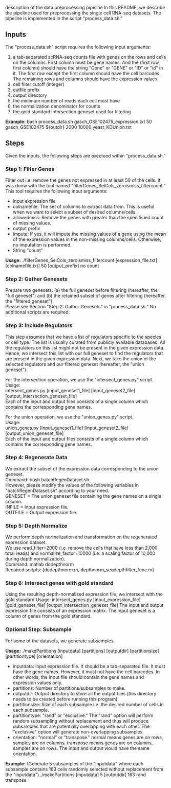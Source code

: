  description of the data preprocessing pipeline
In this README, we describe the pipeline used for preprocessing the single cell RNA-seq datasets.
The pipeline is implemented in the script "process\_data.sh."

## Inputs
The "process\_data.sh" script requires the following input arguments:
1. a tab-separated scRNA-seq counts file with genes on the rows and cells on the columns. First column must be gene names. And the (first row, first column) should have the string "Gene" or "GENE" or "ID" or "id" in it. The first row except the first column should have the cell barcodes. The remaining rows and columns should have the expression values.
2. cell filter cutoff (integer)
3. outfile prefix
4. output directory
5. the minimum number of reads each cell must have
6. the normalization denominator for counts
7. the gold standard intersection geneset used for filtering

**Example:**
bash process\_data.sh gasch\_GSE102475\_expression.txt 50 gasch\_GSE102475 ${outdir} 2000 10000 yeast\_KDUnion.txt

## Steps
Given the inputs, the following steps are exectued within "process\_data.sh."

### Step 1: Filter Genes
Filter out i.e. remove the genes not expressed in at least 50 of the cells.
It was donw with the tool named "filterGenes\_SelCols\_zeroismiss\_filtercount."
This tool requires the following input arguments:
* input expression file
* colnamefile: The set of columns to extract data from. This is useful when we want to select a subset of desired columns/cells.
* allowedmiss: Remove the genes with greater than the specificied count of missing values.
* output prefix
* impute: If yes, it will impute the missing values of a gene using the mean of the expression values in the non-missing columns/cells. Otherwise, no imputation is performed.
* String "count"

**Usage:**
./filterGenes\_SelCols\_zeroismiss\_filtercount [expression\_file.txt] [colnamefile.txt] 50 [output\_prefix] no count

### Step 2: Gather Genesets
Prepare two genesets: (a) the full geneset before filtering (hereafter, the "full geneset") and (b) the retained subset of genes after filtering (hereafter, the "filtered geneset").  
Please see Section "Step 2: Gather Genesets" in "process\_data.sh." No additional scripts are required.

### Step 3: Include Regulators
This step assumes that we have a list of regulators specific to the species or cell type.
The list is usually curated from publicly available databases.
All the regulators on this list might not be present in the given expression data.
Hence, we intersect this list with our full geneset to find the regulators that are present in the given expression data.
Next, we take the union of the selected regulators and our filtered geneset (hereafter, the "union geneset").

For the intersection operation, we use the "intersect\_genes.py" script.  
Usage:  
intersect\_genes.py [input\_geneset1\_file] [input\_geneset2\_file] [output\_intersection\_geneset\_file]  
Each of the input and output files consists of a single column which contains the corresponding gene names.   

For the union operation, we use the "union\_genes.py" script.  
Usage:  
union\_genes.py [input\_geneset1\_file] [input\_geneset2\_file] [output\_union\_geneset\_file]  
Each of the input and output files consists of a single column which contains the corresponding gene names.

### Step 4: Regenerate Data
We extract the subset of the expression data corresponding to the union geneset.  
Command: bash batchRegenDataset.sh  
However, please modify the values of the following variables in "batchRegenDataset.sh" according to your need.   
GENESET = The union geneset file containing the gene names on a single column.  
INFILE = Input expression file.  
OUTFILE = Output expression file.

### Step 5: Depth Normalize
We perform depth normalization and transformation on the regenerated expression dataset.  
We use read\_filter=2000 (i.e. remove the cells that have less than 2,000 total reads) and normalize\_factor=10000 (i.e. a scaling factor of 10,000 during depth normalization).  
Command: matlab dodepthnorm  
Required scripts: {dodepthnorm.m, depthnorm\_seqdepthfilter\_func.m}

### Step 6: Intersect genes with gold standard
Using the resulting depth-normalized expression file, we intersect with the gold standard
Usage:
intersect\_genes.py [input\_expression\_file] [gold_geneset_file] [output\_intersection\_geneset\_file]
The input and output expression file consists of an expression matrix. The input geneset is a column of genes from the gold standard.

### Optional Step: Subsample
For some of the datasets, we generate subsamples.

**Usage:** 
./makePartitions [inputdata] [partitions] [outputdir] [partitionsize] [partitiontype] [orientation]

* inputdata: Input expression file. It should be a tab-separated file. It must have the gene names. However, it must not have the cell barcodes. In other words, the input file should contain the gene names and expression values only.
* partitions: Number of partitions/subsamples to make.
* outputdir: Output directory to store all the output files (this directory needs to be created before running this program).
* partitionsize: Size of each subsample i.e. the desired number of cells in each subsample.
* partitiontype: "rand" or "exclusive." The "rand" option will perform random subsampling without replacement and thus will produce subsamples that are potentially overlapping with each other. The "exclusive" option will generate non-overlapping subsamples.
* orientation: "normal" or "transpose." normal means genes are on rows, samples are on columns. transpose means genes are on columns, samples are on rows. The input and output would have the same orientation.

**Example:** (Generate 5 subsamples of the "inputdata" where each subsample contains 163 cells randomly selected without replacement from the "inputdata")
./makePartitions [inputdata] 5 [outputdir] 163 rand transpose



